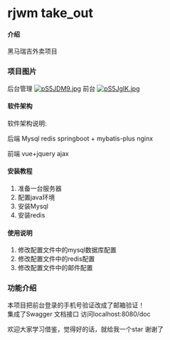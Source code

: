 # rjwm take_out

#### 介绍
黑马瑞吉外卖项目

### 项目图片

后台管理
[![pS5JDM9.jpg](https://s1.ax1x.com/2023/02/12/pS5JDM9.jpg)](https://imgse.com/i/pS5JDM9)
前台
[![pS5JgIK.jpg](https://s1.ax1x.com/2023/02/12/pS5JgIK.jpg)](https://imgse.com/i/pS5JgIK)
#### 软件架构
软件架构说明:

后端
Mysql
redis
springboot + mybatis-plus
nginx


前端
vue+jquery
ajax


#### 安装教程

1.  准备一台服务器
2.  配置java环境
3.  安装Mysql
4.  安装redis

#### 使用说明

1.  修改配置文件中的mysql数据库配置
2.  修改配置文件中的redis配置
3.  修改配置文件中的邮件配置


### 功能介绍
本项目把前台登录的手机号验证改成了邮箱验证！ \
集成了Swagger 文档接口 访问localhost:8080/doc



欢迎大家学习借鉴，觉得好的话，就给我一个star
谢谢了